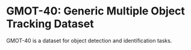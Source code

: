 # GMOT-40: Generic Multiple Object Tracking Dataset

GMOT-40 is a dataset for object detection and identification tasks.